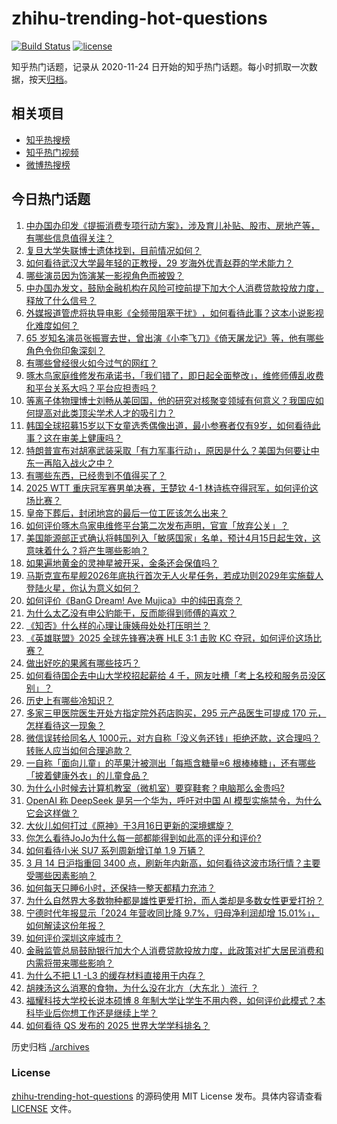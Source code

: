 # zhihu-trending-hot-questions

[![Build Status](https://github.com/justjavac/zhihu-trending-hot-questions/workflows/ci/badge.svg?branch=master)](https://github.com/justjavac/zhihu-trending-hot-questions/actions)
[![license](https://img.shields.io/github/license/justjavac/zhihu-trending-hot-questions)](https://github.com/justjavac/zhihu-trending-hot-questions/blob/master/LICENSE)

知乎热门话题，记录从 2020-11-24
日开始的知乎热门话题。每小时抓取一次数据，按天[归档](./archives)。

## 相关项目

- [知乎热搜榜](https://github.com/justjavac/zhihu-trending-top-search)
- [知乎热门视频](https://github.com/justjavac/zhihu-trending-hot-video)
- [微博热搜榜](https://github.com/justjavac/weibo-trending-hot-search)

## 今日热门话题

<!-- BEGIN -->
<!-- 最后更新时间 Mon Mar 17 2025 06:12:19 GMT+0800 (China Standard Time) -->

1. [中办国办印发《提振消费专项行动方案》，涉及育儿补贴、股市、房地产等，有哪些信息值得关注？](https://www.zhihu.com/question/15115890229)
1. [复旦大学失联博士遗体找到，目前情况如何？](https://www.zhihu.com/question/15079534458)
1. [如何看待武汉大学最年轻的正教授，29 岁海外优青赵莽的学术能力？](https://www.zhihu.com/question/15011034019)
1. [哪些演员因为饰演某一影视角色而被毁？](https://www.zhihu.com/question/20375147)
1. [中办国办发文，鼓励金融机构在风险可控前提下加大个人消费贷款投放力度，释放了什么信号？](https://www.zhihu.com/question/15117381097)
1. [外媒报道管虎将执导电影《全频带阻塞干扰》​，如何看待此事？这本小说影视化难度如何？](https://www.zhihu.com/question/15135403612)
1. [65 岁知名演员张振寰去世，曾出演《小李飞刀》《倚天屠龙记》等，他有哪些角色令你印象深刻？](https://www.zhihu.com/question/15026225487)
1. [有哪些曾经很火如今过气的网红？](https://www.zhihu.com/question/370158529)
1. [啄木鸟家庭维修发布承诺书，「我们错了，即日起全面整改」，维修师傅乱收费和平台关系大吗？平台应担责吗？](https://www.zhihu.com/question/15105940220)
1. [等离子体物理博士刘畅从美回国，他的研究对核聚变领域有何意义？我国应如何提高对此类顶尖学术人才的吸引力？](https://www.zhihu.com/question/14654194393)
1. [韩国全球招募15岁以下女童选秀偶像出道，最小参赛者仅有9岁，如何看待此事？这在审美上健康吗？](https://www.zhihu.com/question/14867950967)
1. [特朗普宣布对胡塞武装采取「有力军事行动」，原因是什么？美国为何要让中东一再陷入战火之中？](https://www.zhihu.com/question/15082889294)
1. [有哪些东西，已经贵到不值得买了？](https://www.zhihu.com/question/661483110)
1. [2025 WTT 重庆冠军赛男单决赛，王楚钦 4-1 林诗栋夺得冠军，如何评价这场比赛？](https://www.zhihu.com/question/15123594204)
1. [皇帝下葬后，封闭地宫的最后一位工匠该怎么出来？](https://www.zhihu.com/question/496751013)
1. [如何评价啄木鸟家电维修平台第二次发布声明，官宣「放弃公关」？](https://www.zhihu.com/question/15070734794)
1. [美国能源部正式确认将韩国列入「敏感国家」名单，预计4月15日起生效，这意味着什么？将产生哪些影响？](https://www.zhihu.com/question/15022371549)
1. [如果遍地黄金的灵神星被开采，金条还会保值吗？](https://www.zhihu.com/question/628385620)
1. [马斯克宣布星舰2026年底执行首次无人火星任务，若成功则2029年实施载人登陆火星，你认为意义如何？](https://www.zhihu.com/question/15045918864)
1. [如何评价《BanG Dream! Ave Mujica》中的纯田真奈？](https://www.zhihu.com/question/14965242285)
1. [为什么太乙没有申公豹能干，反而能得到师傅的喜欢？](https://www.zhihu.com/question/14817810518)
1. [《知否》什么样的心理让康姨母处处打压明兰？](https://www.zhihu.com/question/14817685307)
1. [《英雄联盟》2025 全球先锋赛决赛 HLE 3:1 击败 KC 夺冠，如何评价这场比赛？](https://www.zhihu.com/question/15103523717)
1. [做出好吃的果酱有哪些技巧？](https://www.zhihu.com/question/22467865)
1. [如何看待国企去中山大学校招起薪给 4 千，网友吐槽「考上名校和服务员没区别」？](https://www.zhihu.com/question/15016668683)
1. [历史上有哪些冷知识？](https://www.zhihu.com/question/11697604671)
1. [多家三甲医院医生开处方指定院外药店购买，295 元产品医生可提成 170 元，怎样看待这一现象？](https://www.zhihu.com/question/14977731899)
1. [微信误转给同名人 1000元，对方自称「没义务还钱」拒绝还款，这合理吗？转账人应当如何合理追款？](https://www.zhihu.com/question/14738632563)
1. [一自称「面向儿童」的苹果汁被测出「每瓶含糖量≈6 根棒棒糖」，还有哪些「披着健康外衣」的儿童食品？](https://www.zhihu.com/question/14964731230)
1. [为什么小时候去计算机教室（微机室）要穿鞋套？电脑那么金贵吗?](https://www.zhihu.com/question/630668022)
1. [OpenAI 称 DeepSeek 是另一个华为，呼吁对中国 AI 模型实施禁令，为什么它会这样做？](https://www.zhihu.com/question/15027898144)
1. [大伙儿如何打过《原神》于3月16日更新的深境螺旋？](https://www.zhihu.com/question/15088903389)
1. [你怎么看待JoJo为什么每一部都能得到如此高的评分和评价?](https://www.zhihu.com/question/314954552)
1. [如何看待小米 SU7 系列周新增订单 1.9 万辆？](https://www.zhihu.com/question/14645062362)
1. [3 月 14 日沪指重回 3400 点，刷新年内新高，如何看待这波市场行情？主要受哪些因素影响？](https://www.zhihu.com/question/14909971882)
1. [如何每天只睡6小时，还保持一整天都精力充沛？](https://www.zhihu.com/question/379478413)
1. [为什么自然界大多数物种都是雄性更爱打扮，而人类却是多数女性更爱打扮？](https://www.zhihu.com/question/11479549849)
1. [宁德时代年报显示「2024 年营收同比降 9.7%，归母净利润却增 15.01%」，如何解读这份年报？](https://www.zhihu.com/question/14997552981)
1. [如何评价深圳这座城市？](https://www.zhihu.com/question/21308194)
1. [金融监管总局鼓励银行加大个人消费贷款投放力度，此政策对扩大居民消费和内需将带来哪些影响？](https://www.zhihu.com/question/14931407972)
1. [为什么不把 L1 -L3 的缓存材料直接用于内存？](https://www.zhihu.com/question/11694867759)
1. [胡辣汤这么消寒的食物，为什么没在北方（大东北 ）流行 ？](https://www.zhihu.com/question/424263115)
1. [福耀科技大学校长说本硕博 8 年制大学让学生不用内卷，如何评价此模式？本科毕业后你想工作还是继续上学？](https://www.zhihu.com/question/14831511510)
1. [如何看待 QS 发布的 2025 世界大学学科排名？](https://www.zhihu.com/question/14840051388)

<!-- END -->

历史归档 [./archives](./archives)

### License

[zhihu-trending-hot-questions](https://github.com/justjavac/zhihu-trending-hot-questions)
的源码使用 MIT License 发布。具体内容请查看 [LICENSE](./LICENSE) 文件。
